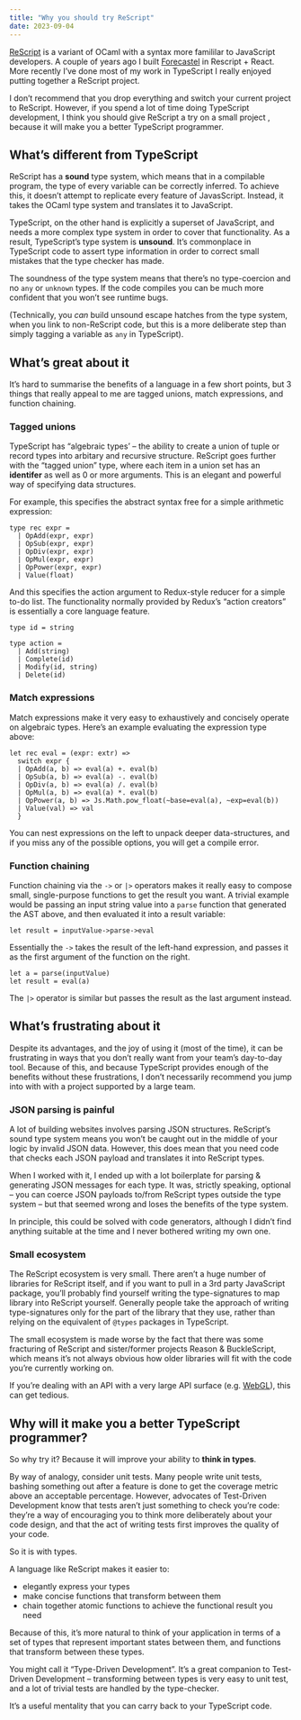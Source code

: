 ```yaml
---
title: "Why you should try ReScript"
date: 2023-09-04
---
```


[ReScript](https://rescript-lang.org/) is a variant of OCaml with a syntax more famililar to
JavaScript developers. A couple of years ago I built [Forecastel](https://app.forecastel.com/) in
Rescript + React. More recently I’ve done most of my work in TypeScript I really enjoyed putting
together a ReScript project.

I don’t recommend that you drop everything and switch your current project to ReScript. However, if
you spend a lot of time doing TypeScript development, I think you should give ReScript a try on a
small project , because it will make you a better TypeScript programmer.

## What’s different from TypeScript

ReScript has a **sound** type system, which means that in a compilable program, the type of every
variable can be correctly inferred. To achieve this, it doesn’t attempt to replicate every feature
of JavasScript. Instead, it takes the OCaml type system and translates it to JavaScript.

TypeScript, on the other hand is explicitly a superset of JavaScript, and needs a more complex type
system in order to cover that functionality. As a result, TypeScript’s type system is **unsound**.
It’s commonplace in TypeScript code to assert type information in order to correct small mistakes
that the type checker has made.

The soundness of the type system means that there’s no type-coercion and no `any` or `unknown`
types. If the code compiles you can be much more confident that you won’t see runtime bugs.

(Technically, you _can_ build unsound escape hatches from the type system, when you link to
non-ReScript code, but this is a more deliberate step than simply tagging a variable as `any` in
TypeScript).

## What’s great about it

It’s hard to summarise the benefits of a language in a few short points, but 3 things that really
appeal to me are tagged unions, match expressions, and function chaining.

### Tagged unions

TypeScript has “algebraic types’ – the ability to create a union of tuple or record types into
arbitary and recursive structure. ReScript goes further with the “tagged union” type, where each
item in a union set has an **identifer** as well as 0 or more arguments. This is an elegant and
powerful way of specifying data structures.

For example, this specifies the abstract syntax free for a simple arithmetic expression:

```rescript
type rec expr =
  | OpAdd(expr, expr)
  | OpSub(expr, expr)
  | OpDiv(expr, expr)
  | OpMul(expr, expr)
  | OpPower(expr, expr)
  | Value(float)
```

And this specifies the action argument to Redux-style reducer for a simple to-do list. The
functionality normally provided by Redux’s “action creators” is essentially a core language feature.

```rescript
type id = string

type action =
  | Add(string)
  | Complete(id)
  | Modify(id, string)
  | Delete(id)
```

### Match expressions

Match expressions make it very easy to exhaustively and concisely operate on algebraic types. Here’s
an example evaluating the expression type above:

```rescript
let rec eval = (expr: extr) =>
  switch expr {
  | OpAdd(a, b) => eval(a) +. eval(b)
  | OpSub(a, b) => eval(a) -. eval(b)
  | OpDiv(a, b) => eval(a) /. eval(b)
  | OpMul(a, b) => eval(a) *. eval(b)
  | OpPower(a, b) => Js.Math.pow_float(~base=eval(a), ~exp=eval(b))
  | Value(val) => val
  }
```

You can nest expressions on the left to unpack deeper data-structures, and if you miss any of the
possible options, you will get a compile error.

### Function chaining

Function chaining via the `->` or `|>` operators makes it really easy to compose small,
single-purpose functions to get the result you want. A trivial example would be passing an input
string value into a `parse` function that generated the AST above, and then evaluated it into a
result variable:

```rescript
let result = inputValue->parse->eval
```

Essentially the `->` takes the result of the left-hand expression, and passes it as the first
argument of the function on the right.

```rescript
let a = parse(inputValue)
let result = eval(a)
```

The `|>` operator is similar but passes the result as the last argument instead.

## What’s frustrating about it

Despite its advantages, and the joy of using it (most of the time), it can be frustrating in ways
that you don’t really want from your team’s day-to-day tool. Because of this, and because TypeScript
provides enough of the benefits without these frustrations, I don’t necessarily recommend you jump
into with with a project supported by a large team.

### JSON parsing is painful

A lot of building websites involves parsing JSON structures. ReScript’s sound type system means you
won’t be caught out in the middle of your logic by invalid JSON data. However, this does mean that
you need code that checks each JSON payload and translates it into ReScript types.

When I worked with it, I ended up with a lot boilerplate for parsing & generating JSON messages for
each type. It was, strictly speaking, optional – you can coerce JSON payloads to/from ReScript types
outside the type system – but that seemed wrong and loses the benefits of the type system.

In principle, this could be solved with code generators, although I didn’t find anything suitable at
the time and I never bothered writing my own one.

### Small ecosystem

The ReScript ecosystem is very small. There aren’t a huge number of libraries for ReScript itself,
and if you want to pull in a 3rd party JavaScript package, you’ll probably find yourself writing the
type-signatures to map library into ReScript yourself. Generally people take the approach of writing
type-signatures only for the part of the library that they use, rather than relying on the
equivalent of `@types` packages in TypeScript.

The small ecosystem is made worse by the fact that there was some fracturing of ReScript and
sister/former projects Reason & BuckleScript, which means it’s not always obvious how older
libraries will fit with the code you’re currently working on.

If you’re dealing with an API with a very large API surface (e.g.
[WebGL](https://github.com/sminnee/temerity)), this can get tedious.

## Why will it make you a better TypeScript programmer?

So why try it? Because it will improve your ability to **think in types**.

By way of analogy, consider unit tests. Many people write unit tests, bashing something out after a
feature is done to get the coverage metric above an acceptable percentage. However, advocates of
Test-Driven Development know that tests aren’t just something to check you’re code: they’re a way of
encouraging you to think more deliberately about your code design, and that the act of writing tests
first improves the quality of your code.

So it is with types.

A language like ReScript makes it easier to:

- elegantly express your types
- make concise functions that transform between them
- chain together atomic functions to achieve the functional result you need

Because of this, it’s more natural to think of your application in terms of a set of types that
represent important states between them, and functions that transform between these types.

You might call it “Type-Driven Development”. It’s a great companion to Test-Driven Development –
transforming between types is very easy to unit test, and a lot of trivial tests are handled by the
type-checker.

It’s a useful mentality that you can carry back to your TypeScript code.
